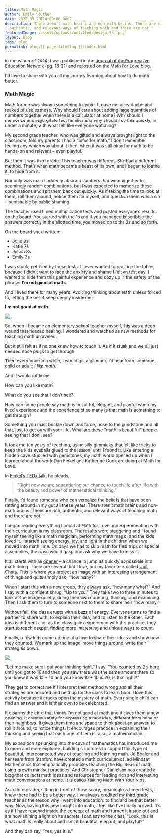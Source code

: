 ```yaml
---
title: Math Magic
author: Emily Souther
date: 2025-03-20T14:09:00.000Z
description: There aren’t math brains and non-math brains. There are rich,
  authentic, and relevant ways of teaching math and there are not.
featuredImage: /assets/uploads/untitled-design-35-.png
layout: blog
tags: blog
permalink: blog/{{ page.fileSlug }}/index.html
---
```

In the winter of 2024, I was published in the [Journal of the Progressive Education Network](https://issuu.com/progressiveeducationnetwork0/docs/2024.02_pen) (pg. 18-21) and reposted on the [Math For Love blog.](https://mathforlove.com/2024/03/math-magic/)

I'd love to share with you all my journey learning about how to do math better. 

### Math Magic

Math for me was always something to avoid. It gave me a headache and reeked of uselessness. Why should I care about adding large quantities of numbers together when there is a calculator at home? Why should I memorize and regurgitate fact families and why should I do this quickly, in under a minute, with what felt like everyone watching?

My second grade teacher, who was gifted and always brought light to the classroom, told my parents I had a “brain for math.” I don’t remember feeling any which way about it then, when it was still okay for math to be hands-on and relevant – even playful.

But then it was third grade. This teacher was different. She had a different method. That’s when math became a beast of its own, and I began to loathe it, to hide from it.

Not only was math suddenly abstract numbers that went together in seemingly random combinations, but I was expected to memorize these combinations and spit them back out quickly. As if taking the time to look at them, roll them around, notice them for myself, and question them was a sin – punishable by public shaming.

The teacher used timed multiplication tests and posted everyone’s results on the board. You started with the 1s and if you managed to scribble the answers correctly in the allotted time, you moved on to the 2s and so forth.

On the board she’d written:

* Julie 9s
* Katie 7s
* Jason 8s
* Emily 3s

I was stuck; petrified by these tests. I never wanted to practice the tables because I didn’t want to face the anxiety and shame I felt on test day. I wanted to hide from this painful experience and cozy up in the safety of the phrase: **I’m not good at math.**

And I lived there for many years: Avoiding thinking about math unless forced to, letting the belief seep deeply inside me:

**I’m not good at math.**

![](/assets/uploads/copy-of-copy-of-copy-of-photobanner-1-.png)

So, when I became an elementary school teacher myself, this was a deep wound that needed healing. I wondered and watched as new methods for teaching math unraveled.

But it still felt as if no one knew how to touch it. As if it stunk and we all just needed nose plugs to get through.

Then every once in a while, I would get a glimmer. I’d hear from someone, child or adult: *I like math.*

And it would rattle me. 

How can you like math? 

What do you see that I don’t see? 

How can some people say math is beautiful, elegant, and playful when my lived experience and the experience of so many is that math is something to get through? 

Something you must buckle down and force, nose to the grindstone and all that, just to get on with your life. What are these “math is beautiful” people seeing that I don’t see?

It took me ten years of teaching, using silly gimmicks that felt like tricks to keep the kids eyeballs glued to the lesson, until I found it. Like entering a hidden cave studded with gemstones, my math world opened up when I learned about the work Dan Finkel and Katherine Cook are doing at Math for Love.

In [Finkel’s TEDx talk](https://youtu.be/ytVneQUA5-c), he pleads,

>  “Right now we are squandering our chance to touch life after life with the beauty and power of mathematical thinking.”

Finally, I’d found someone who can verbalize the beliefs that have been rattling around in my gut all these years. There aren’t math brains and non-math brains. There are rich, authentic, and relevant ways of teaching math and there are not.

I began reading everything I could at Math for Love and experimenting with their curriculum in my classroom. The results were staggering and I found myself feeling like a math magician, performing math magic, and the kids loved it. I started seeing energy, joy, and light in the children when we moved into math time. On days we had to skip math for field trips or special assemblies, the class would gasp and ask why we have to miss it.

It all starts with an [opener](https://mathforlove.com/opener) – a chance to jump as quickly as possible into math doing. There are several that I love, but my favorite is called [Unit Chats](https://mathforlove.com/lesson/unit-chats/). This is where you project an image with an interesting arrangement of things and quite simply ask, “how many?”

When I start this with a new group, they always ask, “how many what?” And I say with a confident shrug, “Up to you.” They take two to three minutes to look at the image quietly, doing their own counting, thinking, and examining. Then I ask them to turn to someone next to them to share their “how many.”

Without fail, the class erupts with a buzz of energy. Everyone turns to find a partner to share with, to explain their idea, and to listen to the other. Each idea is different and, as the class gains experience with this practice, they start to reach deeper, finding more interesting and unique ways to count.

Finally, a few kids come up one at a time to share their ideas and show how they counted. We mark up the image, move things around, write their strategies down.

![](/assets/uploads/copy-of-copy-of-copy-of-copy-of-photobanner.png)

“Let me make sure I got your thinking right,” I say. “You counted by 2’s here until you got to 10 and then you saw there was the same amount there so you knew it was 10 + 10 and you know 10 + 10 is 20, is that right?”

They get to correct me if I interpret their method wrong and all their strategies are honored and held up for the class to learn from. I love this activity because it cracks open the mystery of math. Every single child can find an answer and it is their own to be celebrated.

It disarms the child that thinks I’m not good at math and it gives them a new opening. It creates safety for expressing a new idea, different from mine or their neighbors. It gives them time and space to think about an answer, to roll it around, to notice things. It encourages practice in explaining their thinking and seeing that each one of them is, also, a mathematician.

My expedition spelunking into the cave of mathematics has introduced me to more and more explorers building structures to support this type of beautiful, interconnected way of teaching and learning math. Jo Boaler and her team from Stanford have created a math curriculum called Mindset Mathematics that emphatically promotes teaching the Big Ideas of math using growth mindset practices. And Christopher Danielson has created a blog that collects math ideas and resources for leading rich and interesting math conversations at home. It is called [Talking Math With Your Kids](http://talkingmathwithkids.com/).

As a third grader, sitting in front of those scary, meaningless timed tests, I knew there had to be a better way. I’ve always credited my third grade teacher as the reason why I went into education: to find and be that better way. Now, having this new insight into math, I feel like I’ve finally arrived. It’s as if I have reached inside the concept of math and turned it inside out and am now shining a light on its secrets. I can say to the class, “Look, this is what math is really about and isn’t it beautiful, elegant, and playful?”

And they can say, “Yes, yes it is.”[](https://mathforlove.com/2024/03/math-magic/)[](https://mathforlove.com/2024/03/math-magic/)
